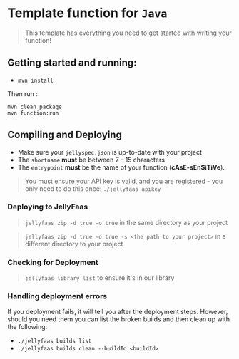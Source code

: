 # Template function for `Java`

> This template has everything you need to get started with writing your function!

## Getting started and running:

- ``mvn install``

Then run :

```
mvn clean package
mvn function:run
```

## Compiling and Deploying
- Make sure your `jellyspec.json` is up-to-date with your project
- The `shortname` **must** be between 7 - 15 characters
- The `entrypoint` **must** be the name of your function (**cAsE-sEnSiTiVe**).

> You must ensure your API key is valid, and you are registered - you only need to do this once:
`./jellyfaas apikey`

### Deploying to JellyFaas
> `jellyfaas zip -d true -o true` in the same directory as your project

> `jellyfaas zip -d true -o true -s <the path to your project>` in a different directory to your project

### Checking for Deployment
> `jellyfaas library list` to ensure it's in our library

### Handling deployment errors
If you deployment fails, it will tell you after the deployment steps. However, should you need them
you can list the broken builds and then clean up with the following:

- ``./jellyfaas builds list``
- ``./jellyfaas builds clean --buildId <buildId>``



